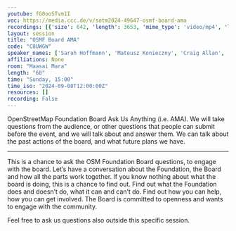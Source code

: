 ```yaml
---
youtube: fG0ooSTvm1I
voc: https://media.ccc.de/v/sotm2024-49647-osmf-board-ama
recordings: [{'size': 642, 'length': 3653, 'mime_type': 'video/mp4', 'language': 'eng', 'filename': 'sotm2024-49647-eng-OSMF_Board_AMA_hd.mp4', 'state': 'new', 'folder': 'h264-hd', 'high_quality': True, 'width': 1920, 'height': 1080, 'updated_at': '2024-11-26T21:18:10.557+01:00', 'recording_url': 'https://cdn.media.ccc.de/events/sotm/2024/h264-hd/sotm2024-49647-eng-OSMF_Board_AMA_hd.mp4', 'url': 'https://api.media.ccc.de/public/recordings/81978', 'event_url': 'https://api.media.ccc.de/public/events/aa4d986f-69d3-5f23-a8b1-a4241b12fddf', 'conference_url': 'https://api.media.ccc.de/public/conferences/sotm2024'}]
layout: session
title: "OSMF Board AMA"
code: "C8UWGW"
speaker_names: ['Sarah Hoffmann', 'Mateusz Konieczny', 'Craig Allan', 'Daniela Waltersdorfer Jimenez', 'OSMF board', 'Arnalie Vicario', 'Guillaume Rischard', 'Roland Olbricht']
affiliations: None
room: "Maasai Mara"
length: "60"
time: "Sunday, 15:00"
time_iso: "2024-09-08T12:00:00Z"
resources: []
recording: False
---
```


OpenStreetMap Foundation Board Ask Us Anything (i.e. AMA). We will take questions from the audience, or other questions that people can submit before the event, and we will talk about and answer them. We can talk about the past actions of the board, and what future plans we have.

<hr>

This is a chance to ask the OSM Foundation Board questions, to engage with the board. Let’s have a conversation about the Foundation, the Board and how all the parts work together. If you know nothing about what the board is doing, this is a chance to find out. Find out what the Foundation does and doesn’t do, what it can and can’t do. Find out how you can help, how you can get involved. The Board is committed to openness and wants to engage with the community.

Feel free to ask us questions also outside this specific session.

